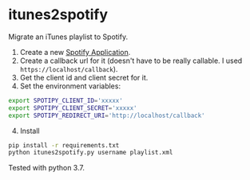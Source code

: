 # itunes2spotify

Migrate an iTunes playlist to Spotify.

1. Create a new [Spotify Application](https://developer.spotify.com/dashboard/applications).
2. Create a callback url for it (doesn't have to be really callable. I used `https://localhost/callback`).
3. Get the client id and client secret for it.
3. Set the environment variables:

```sh
export SPOTIPY_CLIENT_ID='xxxxx'
export SPOTIPY_CLIENT_SECRET='xxxxx'
export SPOTIPY_REDIRECT_URI='http://localhost/callback'
```

4. Install
```sh
pip install -r requirements.txt
python itunes2spotify.py username playlist.xml
```
Tested with python 3.7.
